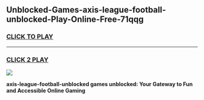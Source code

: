 
## Unblocked-Games-axis-league-football-unblocked-Play-Online-Free-71qqg
<h3>
<a href="https://premium76.site?title=axis-league-football-unblocked&ref=26A">CLICK TO PLAY</a></h3>
<hr>

<h3>
<a href="https://premium76.site?title=axis-league-football-unblocked&ref=26A">CLICK 2 PLAY</a>
  
</h3>

<a href="https://premium76.site?title=axis-league-football-unblocked&ref=26A"><img src="https://clearcache.store/games.png"></a>


**axis-league-football-unblocked games unblocked: Your Gateway to Fun and Accessible Online Gaming**
